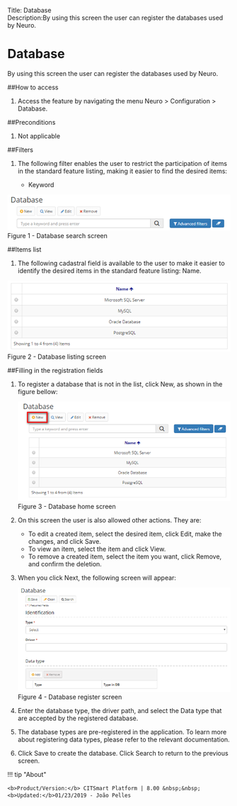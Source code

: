 Title: Database  
Description:By using this screen the user can register the databases used by Neuro.

# Database  

By using this screen the user can register the databases used by Neuro.  

##How to access  

1. Access the feature by navigating the menu Neuro > Configuration > Database.  

##Preconditions  

1. Not applicable  

##Filters  

1. The following filter enables the user to restrict the participation of items in the standard feature listing, making it easier to find the desired items:  

     - Keyword    
 
 ![Screenshot](images/Data-Search.png)    
 Figure 1 - Database search screen    
 
##Items list  
 
1. The following cadastral field is available to the user to make it easier to identify the desired items in the standard feature listing: Name.  

 ![Screenshot](images/Data-Items.png)   
 Figure 2 - Database listing screen  
 
##Filling in the registration fields  
1. To register a database that is not in the list, click New, as shown in the figure bellow:  

     ![Screenshot](images/Data-Home.png)   
     Figure 3 - Database home screen  

2. On this screen the user is also allowed other actions. They are:  
      - To edit a created item, select the desired item, click Edit, make the changes, and click Save.  
      - To view an item, select the item and click View.  
      - To remove a created item, select the item you want, click Remove, and confirm the deletion.  
3. When you click Next, the following screen will appear:  

     ![Screenshot](images/Data-register.png)   
    Figure 4 - Database register screen  

4. Enter the database type, the driver path, and select the Data type that are accepted by the registered database.  
5. The database types are pre-registered in the application. To learn more about registering data types, please refer to the relevant documentation.  
6. Click Save to create the database. Click Search to return to the previous screen.  

!!! tip "About"

    <b>Product/Version:</b> CITSmart Platform | 8.00 &nbsp;&nbsp;
    <b>Updated:</b>01/23/2019 - João Pelles  
